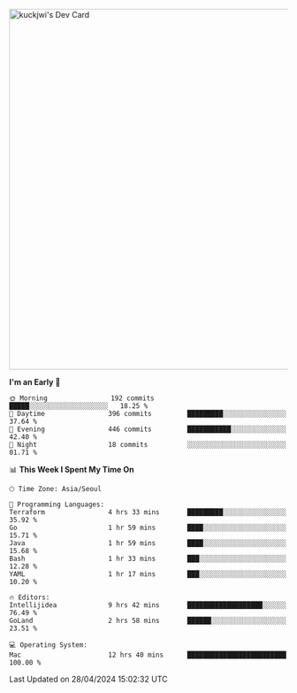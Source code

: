 <a href="https://app.daily.dev/kuckhwancho"><img src="https://api.daily.dev/devcards/v2/efef39c8028947428b3c0b486b9cd9b6.png?r=iz2&type=wide" width="652" alt="kuckjwi's Dev Card"/></a>

<!--START_SECTION:waka-->
**I'm an Early 🐤** 

```text
🌞 Morning                192 commits         █████░░░░░░░░░░░░░░░░░░░░   18.25 % 
🌆 Daytime                396 commits         █████████░░░░░░░░░░░░░░░░   37.64 % 
🌃 Evening                446 commits         ███████████░░░░░░░░░░░░░░   42.40 % 
🌙 Night                  18 commits          ░░░░░░░░░░░░░░░░░░░░░░░░░   01.71 % 
```


📊 **This Week I Spent My Time On** 

```text
🕑︎ Time Zone: Asia/Seoul

💬 Programming Languages: 
Terraform                4 hrs 33 mins       █████████░░░░░░░░░░░░░░░░   35.92 % 
Go                       1 hr 59 mins        ████░░░░░░░░░░░░░░░░░░░░░   15.71 % 
Java                     1 hr 59 mins        ████░░░░░░░░░░░░░░░░░░░░░   15.68 % 
Bash                     1 hr 33 mins        ███░░░░░░░░░░░░░░░░░░░░░░   12.28 % 
YAML                     1 hr 17 mins        ███░░░░░░░░░░░░░░░░░░░░░░   10.20 % 

🔥 Editors: 
Intellijidea             9 hrs 42 mins       ███████████████████░░░░░░   76.49 % 
GoLand                   2 hrs 58 mins       ██████░░░░░░░░░░░░░░░░░░░   23.51 % 

💻 Operating System: 
Mac                      12 hrs 40 mins      █████████████████████████   100.00 % 
```


 Last Updated on 28/04/2024 15:02:32 UTC
<!--END_SECTION:waka-->
